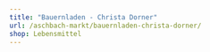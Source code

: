 ```yaml
---
title: "Bauernladen - Christa Dorner"
url: /aschbach-markt/bauernladen-christa-dorner/
shop: Lebensmittel
---
```

